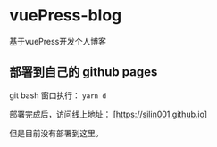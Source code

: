 # vuePress-blog
基于vuePress开发个人博客

## 部署到自己的 github pages

git bash 窗口执行： `yarn d`

部署完成后，访问线上地址： [https://silin001.github.io]

但是目前没有部署到这里。

